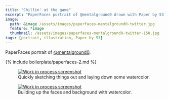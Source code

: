 ```yaml
---
title: "Chillin' at the game"
excerpt: "PaperFaces portrait of @mentalground0 drawn with Paper by 53 on an iPad."
image: 
  path: &image /assets/images/paperfaces-mentalground0-twitter.jpg 
  feature: *image
  thumbnail: /assets/images/paperfaces-mentalground0-twitter-150.jpg
tags: [portrait, illustration, Paper by 53]
---
```


PaperFaces portrait of [@mentalground0](http://twitter.com/mentalground0).

{% include boilerplate/paperfaces-2.md %}

<figure>
	<a href="{{ site.url }}/assets/images/paperfaces-mentalground0-process-1-lg.jpg"><img src="{{ site.url }}/assets/images/paperfaces-mentalground0-process-1-600.jpg" alt="Work in process screenshot"></a>
	<figcaption>Quickly sketching things out and laying down some watercolor.</figcaption>
</figure>

<figure>
	<a href="{{ site.url }}/assets/images/paperfaces-mentalground0-process-2-lg.jpg"><img src="{{ site.url }}/assets/images/paperfaces-mentalground0-process-2-600.jpg" alt="Work in process screenshot"></a>
	<figcaption>Building up the faces and background with watercolor.</figcaption>
</figure>
